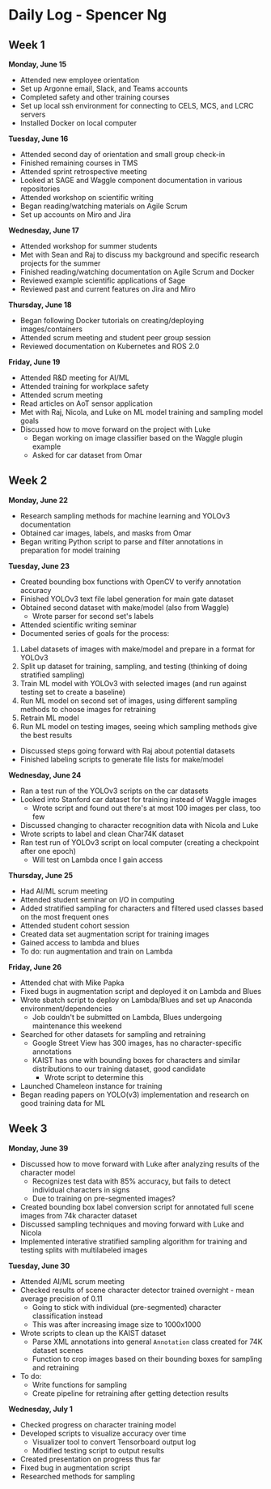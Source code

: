 # Daily Log - Spencer Ng

## Week 1

**Monday, June 15**

* Attended new employee orientation
* Set up Argonne email, Slack, and Teams accounts
* Completed safety and other training courses
* Set up local ssh environment for connecting to CELS, MCS, and LCRC servers
* Installed Docker on local computer

**Tuesday, June 16**

* Attended second day of orientation and small group check-in
* Finished remaining courses in TMS
* Attended sprint retrospective meeting
* Looked at SAGE and Waggle component documentation in various repositories
* Attended workshop on scientific writing
* Began reading/watching materials on Agile Scrum
* Set up accounts on Miro and Jira

**Wednesday, June 17**

* Attended workshop for summer students
* Met with Sean and Raj to discuss my background and specific research projects for the summer
* Finished reading/watching documentation on Agile Scrum and Docker
* Reviewed example scientific applications of Sage 
* Reviewed past and current features on Jira and Miro

**Thursday, June 18**

* Began following Docker tutorials on creating/deploying images/containers
* Attended scrum meeting and student peer group session
* Reviewed documentation on Kubernetes and ROS 2.0

**Friday, June 19**

* Attended R&D meeting for AI/ML
* Attended training for workplace safety
* Attended scrum meeting
* Read articles on AoT sensor application
* Met with Raj, Nicola, and Luke on ML model training and sampling model goals
* Discussed how to move forward on the project with Luke
  * Began working on image classifier based on the Waggle plugin example
  * Asked for car dataset from Omar

## Week 2

**Monday, June 22**

* Research sampling methods for machine learning and YOLOv3 documentation
* Obtained car images, labels, and masks from Omar
* Began writing Python script to parse and filter annotations in preparation for model training

**Tuesday, June 23**

* Created bounding box functions with OpenCV to verify annotation accuracy
* Finished YOLOv3 text file label generation for main gate dataset
* Obtained second dataset with make/model (also from Waggle)
  * Wrote parser for second set's labels
* Attended scientific writing seminar
* Documented series of goals for the process:

1. Label datasets of images with make/model and prepare in a format for YOLOv3
2. Split up dataset for training, sampling, and testing (thinking of doing stratified sampling)
3. Train ML model with YOLOv3 with selected images (and run against testing set to create a baseline)
4. Run ML model on second set of images, using different sampling methods to choose images for retraining
5. Retrain ML model
6. Run ML model on testing images, seeing which sampling methods give the best results

* Discussed steps going forward with Raj about potential datasets
* Finished labeling scripts to generate file lists for make/model

**Wednesday, June 24**

* Ran a test run of the YOLOv3 scripts on the car datasets
* Looked into Stanford car dataset for training instead of Waggle images
  * Wrote script and found out there's at most 100 images per class, too few
* Discussed changing to character recognition data with Nicola and Luke
* Wrote scripts to label and clean Char74K dataset
* Ran test run of YOLOv3 script on local computer (creating a checkpoint after one epoch)
  * Will test on Lambda once I gain access


**Thursday, June 25**

* Had AI/ML scrum meeting
* Attended student seminar on I/O in computing
* Added stratified sampling for characters and filtered used classes based on the most frequent ones
* Attended student cohort session
* Created data set augmentation script for training images
* Gained access to lambda and blues
* To do: run augmentation and train on Lambda

**Friday, June 26**

* Attended chat with Mike Papka
* Fixed bugs in augmentation script and deployed it on Lambda and Blues
* Wrote sbatch script to deploy on Lambda/Blues and set up Anaconda environment/dependencies
  * Job couldn't be submitted on Lambda, Blues undergoing maintenance this weekend
* Searched for other datasets for sampling and retraining
  * Google Street View has 300 images, has no character-specific annotations
  * KAIST has one with bounding boxes for characters and similar distributions to our training dataset, good candidate
    * Wrote script to determine this
* Launched Chameleon instance for training
* Began reading papers on YOLO(v3) implementation and research on good training data for ML

## Week 3

**Monday, June 39**

* Discussed how to move forward with Luke after analyzing results of the character model
  * Recognizes test data with 85% accuracy, but fails to detect individual characters in signs
  * Due to training on pre-segmented images?
* Created bounding box label conversion script for annotated full scene images from 74k character dataset
* Discussed sampling techniques and moving forward with Luke and Nicola
* Implemented interative stratified sampling algorithm for training and testing splits with multilabeled images

**Tuesday, June 30**

* Attended AI/ML scrum meeting
* Checked results of scene character detector trained overnight - mean average precision of 0.11
  * Going to stick with individual (pre-segmented) character classification instead
  * This was after increasing image size to 1000x1000
* Wrote scripts to clean up the KAIST dataset
  * Parse XML annotations into general `Annotation` class created for 74K dataset scenes
  * Function to crop images based on their bounding boxes for sampling and retraining
* To do:
  * Write functions for sampling
  * Create pipeline for retraining after getting detection results

**Wednesday, July 1**

* Checked progress on character training model
* Developed scripts to visualize accuracy over time
  * Visualizer tool to convert Tensorboard output log
  * Modified testing script to output results
* Created presentation on progress thus far
* Fixed bug in augmentation script
* Researched methods for sampling